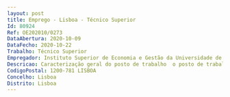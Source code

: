 ```yaml
--- 
layout: post
title: Emprego - Lisboa - Técnico Superior
Id: 80924
Ref: OE202010/0273
DataAbertura: 2020-10-09
DataFecho: 2020-10-22
Trabalho: Técnico Superior
Empregador: Instituto Superior de Economia e Gestão da Universidade de Lisboa
Descricao: Caracterização geral do posto de trabalho  o posto de trabalho do presente procedimento concursal envolve o exercício de funções da carreira geral de Técnico Superior, tal como descritas na LTFP. O Técnico Superior desempenhará funções na de Saídas Profissionais do Instituto Superior de Economia e Gestão da Universidade de Lisboa. Ao Técnico compete a implementação de ações para a promoção das saídas profissionais dos estudantes, designadamente a)	Promover a integração na vida ativa ao nível dos estágios e primeiro emprego no país e no estrageiro b)	apoiar os estudantes na elaboração dos curricula c)	apoiar os estudantes nos contactos com o mercado de trabalho  d)	produzir e difundir informação sobre oportunidades de estágio e de emprego dos alunos e)	aconselhar os alunos na integração da vida ativa f)	dinamizar ações de formação que visem o desenvolvimento de soft skills g)	assessoriar os órgãos de gestão no planeamento das atividades e no plano estratégico no âmbito das saídas profissionais h)	propor, planear e implementar eventos que promovam e facilitem a ligação dos alunos ao mundo empresarial nacional e internacional i)	assegurar as demais tarefas relacionadas com as saídas profissionais.
CodigoPostal: 1200-781 LISBOA
Concelho: Lisboa
Distrito: Lisboa
--- 
```

